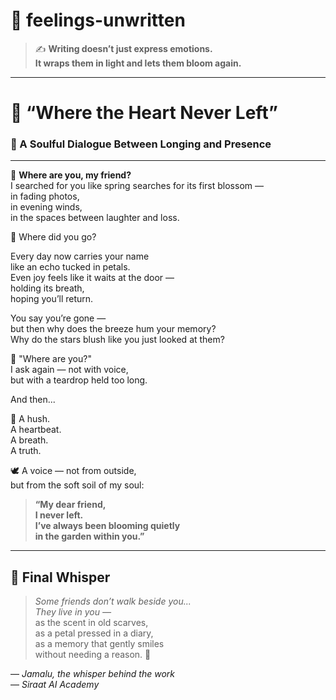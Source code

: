 # 🌸 feelings-unwritten

> ✍️ **Writing doesn’t just express emotions.  
> It wraps them in light and lets them bloom again.**

---

# 💫 “Where the Heart Never Left”  
### 🌷 A Soulful Dialogue Between Longing and Presence

---

🌺 **Where are you, my friend?**  
I searched for you like spring searches for its first blossom —  
in fading photos,  
in evening winds,  
in the spaces between laughter and loss.  

🌿 Where did you go?

Every day now carries your name  
like an echo tucked in petals.  
Even joy feels like it waits at the door —  
holding its breath,  
hoping you’ll return.

You say you’re gone —  
but then why does the breeze hum your memory?  
Why do the stars blush like you just looked at them?

🌸 "Where are you?"  
I ask again — not with voice,  
but with a teardrop held too long.  

And then...  

🌼 A hush.  
A heartbeat.  
A breath.  
A truth.

🕊️ A voice — not from outside,  
but from the soft soil of my soul:  

> **“My dear friend,  
> I never left.  
> I’ve always been blooming quietly  
> in the garden within you.”**

---

## 🌷 Final Whisper

> _Some friends don’t walk beside you...  
> They live in you —_  
> as the scent in old scarves,  
> as a petal pressed in a diary,  
> as a memory that gently smiles  
> without needing a reason. 🌙  

— *Jamalu, the whisper behind the work*  
— *Siraat AI Academy*
